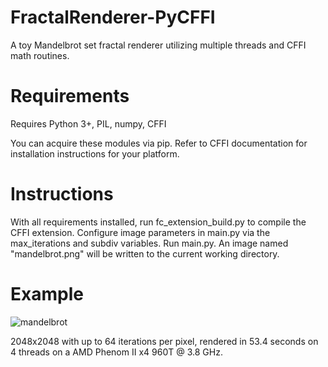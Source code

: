 # FractalRenderer-PyCFFI
A toy Mandelbrot set fractal renderer utilizing multiple threads and CFFI math routines.

# Requirements
Requires Python 3+, PIL, numpy, CFFI

You can acquire these modules via pip. Refer to CFFI documentation for installation instructions for your platform.

# Instructions
With all requirements installed, run fc_extension_build.py to compile the CFFI extension.
Configure image parameters in main.py via the max_iterations and subdiv variables.
Run main.py. An image named "mandelbrot.png" will be written to the current working directory.

# Example

![mandelbrot](https://i.imgur.com/28sX6GQ.png)

2048x2048 with up to 64 iterations per pixel, rendered in 53.4 seconds on 4 threads on a AMD Phenom II x4 960T @ 3.8 GHz.
